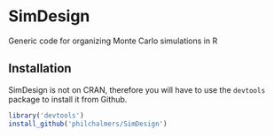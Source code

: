 # SimDesign

Generic code for organizing Monte Carlo simulations in R

## Installation

SimDesign is not on CRAN, therefore you will have to use the `devtools` package to install it from Github.

```r
library('devtools')
install_github('philchalmers/SimDesign')
```

